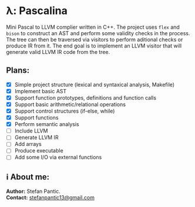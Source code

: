 # λ: Pascalina
Mini Pascal to LLVM complier written in C++. The project uses ```flex``` and ```bison``` to construct an AST and perform some validity checks in the process. The tree can then be traversed via visitors to perform aditional checks or produce IR from it.
The end goal is to implement an LLVM visitor that will generate valid LLVM IR code from the tree.

## Plans:
- [x] Simple project structure (lexical and syntaxical analysis, Makefile)
- [x] Implement basic AST
- [x] Support function prototypes, definitions and function calls
- [x] Support basic arithmetic/relational operations
- [x] Support control structures (if-else, while)
- [x] Support functions
- [x] Perform semantic analysis
- [ ] Include LLVM
- [ ] Generate LLVM IR
- [ ] Add arrays
- [ ] Produce executable
- [ ] Add some I/O via external functions

## :information_source: About me:
**Author:** Stefan Pantic.  
**Contact:** stefanpantic13@gmail.com  
